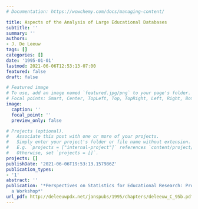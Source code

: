 ```yaml
---
# Documentation: https://wowchemy.com/docs/managing-content/

title: Aspects of the Analysis of Large Educational Databases
subtitle: ''
summary: ''
authors:
- J. De Leeuw
tags: []
categories: []
date: '1995-01-01'
lastmod: 2021-06-06T12:53:13-07:00
featured: false
draft: false

# Featured image
# To use, add an image named `featured.jpg/png` to your page's folder.
# Focal points: Smart, Center, TopLeft, Top, TopRight, Left, Right, BottomLeft, Bottom, BottomRight.
image:
  caption: ''
  focal_point: ''
  preview_only: false

# Projects (optional).
#   Associate this post with one or more of your projects.
#   Simply enter your project's folder or file name without extension.
#   E.g. `projects = ["internal-project"]` references `content/project/deep-learning/index.md`.
#   Otherwise, set `projects = []`.
projects: []
publishDate: '2021-06-06T19:53:13.157986Z'
publication_types:
- '1'
abstract: ''
publication: '*Perspectives on Statistics for Educational Research: Proceedings of
  a Workshop*'
url_pdf: http://deleeuwpdx.net/janspubs/1995/chapters/deleeuw_C_95b.pdf
---
```


